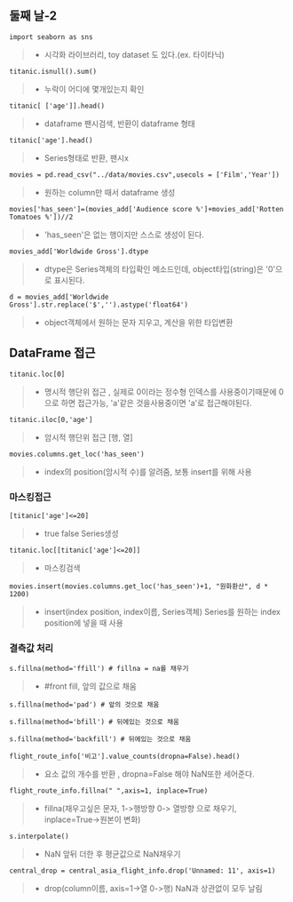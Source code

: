 ## 둘째 날-2

```import seaborn as sns```
> * 시각화 라이브러리, toy dataset 도 있다.(ex. 타이타닉)

```titanic.isnull().sum()```
> * 누락이 어디에 몇개있는지 확인

```titanic[ ['age']].head()```
> * dataframe 팬시검색, 반환이 dataframe 형태

```titanic['age'].head()```
> * Series형태로 반환, 팬시x

```movies = pd.read_csv("../data/movies.csv",usecols = ['Film','Year'])```
> * 원하는 column만 때서 dataframe 생성

```movies['has_seen']=(movies_add['Audience score %']+movies_add['Rotten Tomatoes %'])//2```
> * 'has_seen'은 없는 행이지만 스스로 생성이 된다.

```movies_add['Worldwide Gross'].dtype```
> * dtype은 Series객체의 타입확인 메소드인데, object타입(string)은 '0'으로 표시된다.

```d = movies_add['Worldwide Gross'].str.replace('$','').astype('float64')```
> * object객체에서 원하는 문자 지우고, 계산을 위한 타입변환

## DataFrame 접근

```titanic.loc[0]```
> * 명시적 행단위 접근 , 실제로 0이라는 정수형 인덱스를 사용중이기때문에 0으로 하면 접근가능, 'a'같은 것을사용중이면 'a'로 접근해야된다.

```titanic.iloc[0,'age']```
> * 암시적 행단위 접근 [행, 열]

```movies.columns.get_loc('has_seen')```
> * index의 position(암시적 수)를 알려줌, 보통 insert를 위해 사용

### 마스킹접근

```[titanic['age']<=20]```
> * true false Series생성

```titanic.loc[[titanic['age']<=20]]```
> * 마스킹검색

```movies.insert(movies.columns.get_loc('has_seen')+1, "원화환산", d * 1200)```
> * insert(index position, index이름, Series객체) Series를 원하는 index position에 넣을 때 사용

### 결측값 처리

```s.fillna(method='ffill') # fillna = na를 채우기```
> *  #front fill, 앞의 값으로 채움

```s.fillna(method='pad') # 앞의 것으로 채움```

```s.fillna(method='bfill') # 뒤에있는 것으로 채움```

```s.fillna(method='backfill') # 뒤에있는 것으로 채움```

```flight_route_info['비고'].value_counts(dropna=False).head()```
> * 요소 값의 개수를 반환 , dropna=False 해야 NaN또한 세어준다.

```flight_route_info.fillna(" ",axis=1, inplace=True)```
> *  fillna(채우고싶은 문자, 1->행방향 0-> 열방향 으로 채우기, inplace=True->원본이 변화)

```s.interpolate()```
> *  NaN 앞뒤 더한 후 평균값으로 NaN채우기

```central_drop = central_asia_flight_info.drop('Unnamed: 11', axis=1)```
> * drop(column이름, axis=1->열 0->행) NaN과 상관없이 모두 날림
